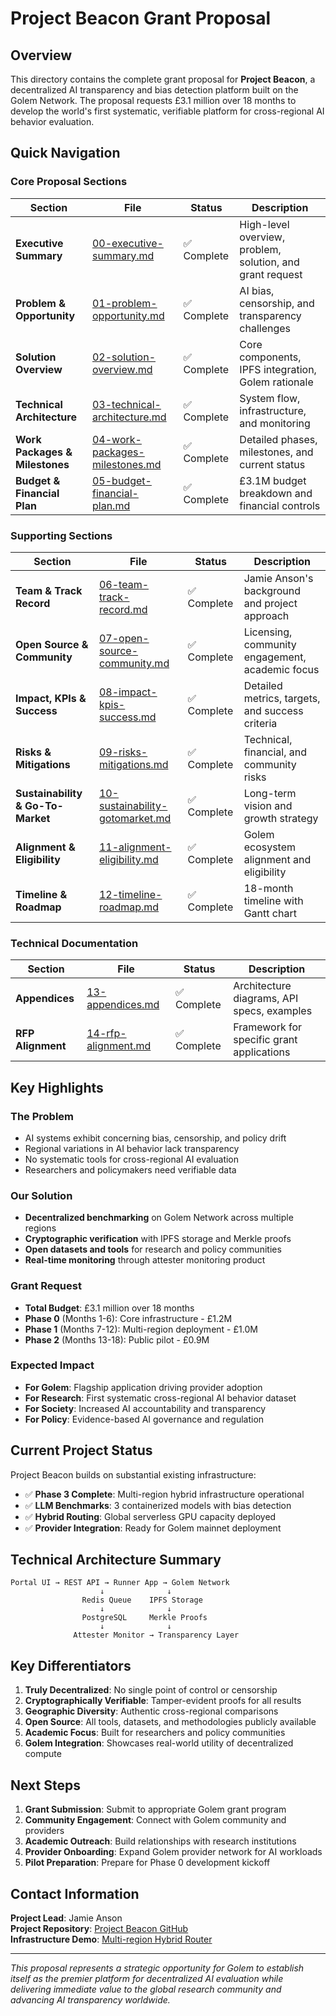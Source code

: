 # Project Beacon Grant Proposal

## Overview

This directory contains the complete grant proposal for **Project Beacon**, a decentralized AI transparency and bias detection platform built on the Golem Network. The proposal requests £3.1 million over 18 months to develop the world's first systematic, verifiable platform for cross-regional AI behavior evaluation.

## Quick Navigation

### Core Proposal Sections

| Section | File | Status | Description |
|---------|------|--------|-------------|
| **Executive Summary** | [00-executive-summary.md](./00-executive-summary.md) | ✅ Complete | High-level overview, problem, solution, and grant request |
| **Problem & Opportunity** | [01-problem-opportunity.md](./01-problem-opportunity.md) | ✅ Complete | AI bias, censorship, and transparency challenges |
| **Solution Overview** | [02-solution-overview.md](./02-solution-overview.md) | ✅ Complete | Core components, IPFS integration, Golem rationale |
| **Technical Architecture** | [03-technical-architecture.md](./03-technical-architecture.md) | ✅ Complete | System flow, infrastructure, and monitoring |
| **Work Packages & Milestones** | [04-work-packages-milestones.md](./04-work-packages-milestones.md) | ✅ Complete | Detailed phases, milestones, and current status |
| **Budget & Financial Plan** | [05-budget-financial-plan.md](./05-budget-financial-plan.md) | ✅ Complete | £3.1M budget breakdown and financial controls |

### Supporting Sections

| Section | File | Status | Description |
|---------|------|--------|-------------|
| **Team & Track Record** | [06-team-track-record.md](./06-team-track-record.md) | ✅ Complete | Jamie Anson's background and project approach |
| **Open Source & Community** | [07-open-source-community.md](./07-open-source-community.md) | ✅ Complete | Licensing, community engagement, academic focus |
| **Impact, KPIs & Success** | [08-impact-kpis-success.md](./08-impact-kpis-success.md) | ✅ Complete | Detailed metrics, targets, and success criteria |
| **Risks & Mitigations** | [09-risks-mitigations.md](./09-risks-mitigations.md) | ✅ Complete | Technical, financial, and community risks |
| **Sustainability & Go-To-Market** | [10-sustainability-gotomarket.md](./10-sustainability-gotomarket.md) | ✅ Complete | Long-term vision and growth strategy |
| **Alignment & Eligibility** | [11-alignment-eligibility.md](./11-alignment-eligibility.md) | ✅ Complete | Golem ecosystem alignment and eligibility |
| **Timeline & Roadmap** | [12-timeline-roadmap.md](./12-timeline-roadmap.md) | ✅ Complete | 18-month timeline with Gantt chart |

### Technical Documentation

| Section | File | Status | Description |
|---------|------|--------|-------------|
| **Appendices** | [13-appendices.md](./13-appendices.md) | ✅ Complete | Architecture diagrams, API specs, examples |
| **RFP Alignment** | [14-rfp-alignment.md](./14-rfp-alignment.md) | ✅ Complete | Framework for specific grant applications |

## Key Highlights

### The Problem
- AI systems exhibit concerning bias, censorship, and policy drift
- Regional variations in AI behavior lack transparency
- No systematic tools for cross-regional AI evaluation
- Researchers and policymakers need verifiable data

### Our Solution
- **Decentralized benchmarking** on Golem Network across multiple regions
- **Cryptographic verification** with IPFS storage and Merkle proofs
- **Open datasets and tools** for research and policy communities
- **Real-time monitoring** through attester monitoring product

### Grant Request
- **Total Budget**: £3.1 million over 18 months
- **Phase 0** (Months 1-6): Core infrastructure - £1.2M
- **Phase 1** (Months 7-12): Multi-region deployment - £1.0M
- **Phase 2** (Months 13-18): Public pilot - £0.9M

### Expected Impact
- **For Golem**: Flagship application driving provider adoption
- **For Research**: First systematic cross-regional AI behavior dataset
- **For Society**: Increased AI accountability and transparency
- **For Policy**: Evidence-based AI governance and regulation

## Current Project Status

Project Beacon builds on substantial existing infrastructure:

- ✅ **Phase 3 Complete**: Multi-region hybrid infrastructure operational
- ✅ **LLM Benchmarks**: 3 containerized models with bias detection
- ✅ **Hybrid Routing**: Global serverless GPU capacity deployed
- ✅ **Provider Integration**: Ready for Golem mainnet deployment

## Technical Architecture Summary

```
Portal UI → REST API → Runner App → Golem Network
                    ↓              ↓
                Redis Queue    IPFS Storage
                    ↓              ↓
                PostgreSQL     Merkle Proofs
                    ↓              ↓
              Attester Monitor → Transparency Layer
```

## Key Differentiators

1. **Truly Decentralized**: No single point of control or censorship
2. **Cryptographically Verifiable**: Tamper-evident proofs for all results
3. **Geographic Diversity**: Authentic cross-regional comparisons
4. **Open Source**: All tools, datasets, and methodologies publicly available
5. **Academic Focus**: Built for researchers and policy communities
6. **Golem Integration**: Showcases real-world utility of decentralized compute

## Next Steps

1. **Grant Submission**: Submit to appropriate Golem grant program
2. **Community Engagement**: Connect with Golem community and providers
3. **Academic Outreach**: Build relationships with research institutions
4. **Provider Onboarding**: Expand Golem provider network for AI workloads
5. **Pilot Preparation**: Prepare for Phase 0 development kickoff

## Contact Information

**Project Lead**: Jamie Anson  
**Project Repository**: [Project Beacon GitHub](https://github.com/jamie-anson/project-beacon)  
**Infrastructure Demo**: [Multi-region Hybrid Router](https://beacon-hybrid-router.fly.dev)

---

*This proposal represents a strategic opportunity for Golem to establish itself as the premier platform for decentralized AI evaluation while delivering immediate value to the global research community and advancing AI transparency worldwide.*
